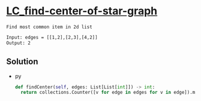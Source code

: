 # [LC_find-center-of-star-graph](https://leetcode.com/problems/find-center-of-star-graph)

```en
Find most common item in 2d list
```

```txt
Input: edges = [[1,2],[2,3],[4,2]]
Output: 2
```

## Solution

* py

  ```py
  def findCenter(self, edges: List[List[int]]) -> int:
    return collections.Counter([v for edge in edges for v in edge]).most_common()[0][0]
  ```
